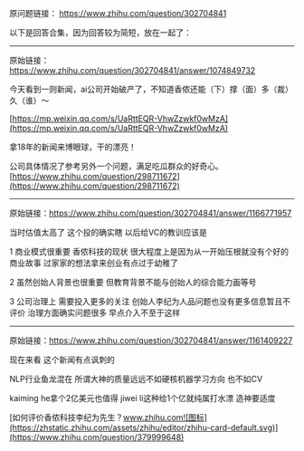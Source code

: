 原问题链接： https://www.zhihu.com/question/302704841



以下是回答合集，因为回答较为简短，放在一起了：

--------------

原始链接：https://www.zhihu.com/question/302704841/answer/1074849732

今天看到一则新闻，ai公司开始破产了，不知道香侬还能（下）撑（面）多（裁）久（谁）～

[https://mp.weixin.qq.com/s/UaRttEQR-VhwZzwkf0wMzA](https://mp.weixin.qq.com/s/UaRttEQR-VhwZzwkf0wMzA)

拿18年的新闻来博眼球，干的漂亮！

公司具体情况了参考另外一个问题，满足吃瓜群众的好奇心。[https://www.zhihu.com/question/298711672](https://www.zhihu.com/question/298711672)



-------------------------------------------

原始链接：https://www.zhihu.com/question/302704841/answer/1166771957

当时估值太高了 这个投的确实瞎 以后给VC的教训应该是

1 商业模式很重要 香侬科技的现状 很大程度上是因为从一开始压根就没有个好的商业故事 过家家的想法拿来创业有点过于幼稚了

2 虽然创始人背景也很重要 但教育背景不能与创始人的综合能力画等号

3 公司治理上 需要投入更多的关注 创始人李纪为人品问题也没有更多信息暂且不评价 治理方面确实问题很多 早点介入不至于这样



-----------------------

原始链接：https://www.zhihu.com/question/302704841/answer/1161409227

现在来看 这个新闻有点讽刺的

NLP行业鱼龙混在 所谓大神的质量远远不如硬核机器学习方向 也不如CV

kaiming he拿个2亿美元也值得 jiwei li这种给1个亿就纯属打水漂 造神要适度

[如何评价香侬科技李纪为先生？www.zhihu.com![图标](https://zhstatic.zhihu.com/assets/zhihu/editor/zhihu-card-default.svg)](https://www.zhihu.com/question/379999648)